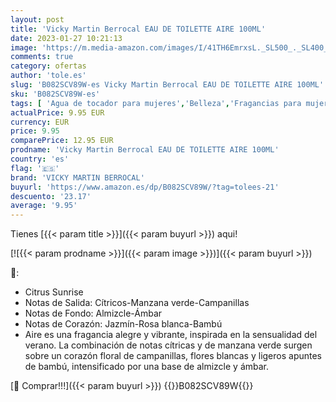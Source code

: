 ```yaml
---
layout: post
title: 'Vicky Martin Berrocal EAU DE TOILETTE AIRE 100ML'
date: 2023-01-27 10:21:13
image: 'https://m.media-amazon.com/images/I/41TH6EmrxsL._SL500_._SL400_.jpg'
comments: true
category: ofertas
author: 'tole.es'
slug: 'B082SCV89W-es Vicky Martin Berrocal EAU DE TOILETTE AIRE 100ML'
sku: 'B082SCV89W-es'
tags: [ 'Agua de tocador para mujeres','Belleza','Fragancias para mujeres','Perfumes y fragancias','de','eau','toilette','vicky martin berrocal','🇪🇸', ]
actualPrice: 9.95 EUR
currency: EUR
price: 9.95
comparePrice: 12.95 EUR
prodname: 'Vicky Martin Berrocal EAU DE TOILETTE AIRE 100ML'
country: 'es'
flag: '🇪🇸'
brand: 'VICKY MARTIN BERROCAL'
buyurl: 'https://www.amazon.es/dp/B082SCV89W/?tag=tolees-21'
descuento: '23.17'
average: '9.95'
---
```


Tienes [{{< param title >}}]({{< param buyurl >}}) aqui!

[![{{< param prodname >}}]({{< param image >}})]({{< param buyurl >}})

🔎:

- Citrus Sunrise
- Notas de Salida: Cítricos-Manzana verde-Campanillas
- Notas de Fondo: Almizcle-Ámbar
- Notas de Corazón: Jazmín-Rosa blanca-Bambú
- Aire es una fragancia alegre y vibrante, inspirada en la sensualidad del verano. La combinación de notas cítricas y de manzana verde surgen sobre un corazón floral de campanillas, flores blancas y ligeros apuntes de bambú, intensificado por una base de almizcle y ámbar.

[🛒 Comprar!!!]({{< param buyurl >}})
{{<world>}}B082SCV89W{{</world>}}
